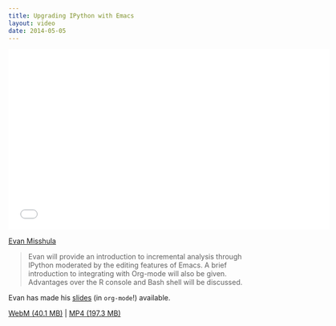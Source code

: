 ```yaml
---
title: Upgrading IPython with Emacs
layout: video
date: 2014-05-05
---
```


<iframe width="640" height="360" src="//www.youtube.com/embed/dgcBKz03lK8" frameborder="0" allowfullscreen></iframe>

[Evan Misshula]

> Evan will provide an introduction to incremental analysis through
> IPython moderated by the editing features of Emacs. A brief
> introduction to integrating with Org-mode will also be
> given. Advantages over the R console and Bash shell will be
> discussed.

Evan has made his [slides] (in `org-mode`!) available.

[WebM (40.1 MB)](https://s3-us-west-2.amazonaws.com/emacsnyc/videos/upgrading-ipython-with-emacs.webm) |
[MP4 (197.3 MB)](https://s3-us-west-2.amazonaws.com/emacsnyc/videos/upgrading-ipython-with-emacs.mp4)

[Evan Misshula]: http://johnjayresearch.org/rec/
[slides]: /assets/documents/upgrading-ipython-with-emacs.org
